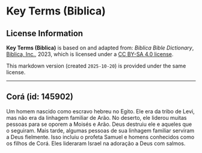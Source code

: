 # Key Terms (Biblica)

## License Information

**Key Terms (Biblica)** is based on and adapted from: _Biblica Bible Dictionary_, [Biblica, Inc.](https://www.biblica.com/), 2023, which is licensed under a [CC BY-SA 4.0 license](https://creativecommons.org/licenses/by-sa/4.0/legalcode.en).

This markdown version (created `2025-10-20`) is provided under the same license.



--------------------------------

## Corá (id: 145902)

Um homem nascido como escravo hebreu no Egito. Ele era da tribo de Levi, mas não era da linhagem familiar de Arão. No deserto, ele liderou muitas pessoas para se oporem a Moisés e Arão. Deus destruiu ele e aqueles que o seguiram. Mais tarde, algumas pessoas de sua linhagem familiar serviram a Deus fielmente. Isso incluiu o profeta Samuel e homens conhecidos como os filhos de Corá. Eles lideraram Israel na adoração a Deus com salmos.


